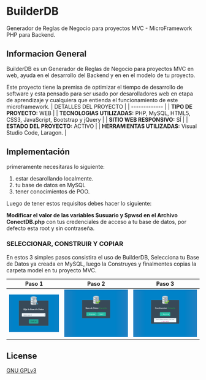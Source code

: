 # BuilderDB

Generador de Reglas de Negocio para proyectos MVC - MicroFramework PHP para Backend.

## Informacion General

BuilderDB es un Generador de Reglas de Negocio para proyectos MVC en web, ayuda en el desarrollo del Backend y en en el modelo de tu proyecto.

Este proyecto tiene la premisa de optimizar el tiempo de desarrollo de software y esta pensado para ser usado por desarolladores web en etapa de aprendizaje y cualquiera que entienda el funcionamiento de este microframework.
| DETALLES DEL PROYECTO  |
| ------------- |
| **TIPO DE PROYECTO:** WEB  |
| **TECNOLOGIAS UTILIZADAS:** PHP, MySQL, HTML5, CSS3, JavaScript, Bootstrap y jQuery  |
| **SITIO WEB RESPONSIVO:** SÍ  |
| **ESTADO DEL PROYECTO:** ACTIVO  |
| **HERRAMIENTAS UTILIZADAS:** Visual Studio Code, Laragon.  |

## Implementación

primeramente necesitaras lo siguiente:
1) estar desarollando localmente.
2) tu base de datos en MySQL
3) tener conocimientos de POO.

Luego de tener estos requisitos debes hacer lo siguiente:

**Modificar el valor de las variables $usuario y $pwsd en el Archivo ConectDB.php** con tus credenciales de acceso a tu base de datos, por defecto esta root y sin contraseña.

### SELECCIONAR, CONSTRUIR Y COPIAR

En estos 3 simples pasos consistira el uso de BuilderDB, Selecciona tu Base de Datos ya creada en MySQL, luego la Construyes y finalmentes copias la carpeta model en tu proyecto MVC.

| Paso 1 | Paso 2 | Paso 3 |
| ------ | ------ | ------ |
| ![Paso 1](https://github.com/flvportafolio/BuilderDB/blob/master/paso1.png) | ![Test Image 4](https://github.com/flvportafolio/BuilderDB/blob/master/paso2.png) | ![Test Image 4](https://github.com/flvportafolio/BuilderDB/blob/master/paso3.png) |

## License
[GNU GPLv3](https://choosealicense.com/licenses/gpl-3.0/)
